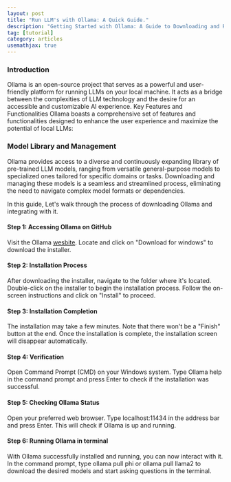 ```yaml
---
layout: post
title: "Run LLM's with Ollama: A Quick Guide."
description: "Getting Started with Ollama: A Guide to Downloading and Running on terminal."
tag: [tutorial]
category: articles
usemathjax: true
---
```


### Introduction                       
 
Ollama is an open-source project that serves as a powerful and user-friendly platform for running LLMs on your local machine. It acts as a bridge between the complexities of LLM technology and the desire for an accessible and customizable AI experience.
Key Features and Functionalities
Ollama boasts a comprehensive set of features and functionalities designed to enhance the user experience and maximize the potential of local LLMs:

### Model Library and Management 

Ollama provides access to a diverse and continuously expanding library of pre-trained LLM models, ranging from versatile general-purpose models to specialized ones tailored for specific domains or tasks. Downloading and managing these models is a seamless and streamlined process, eliminating the need to navigate complex model formats or dependencies.


In this guide, Let's walk through the process of downloading Ollama and integrating with it.

#### Step 1: Accessing Ollama on GitHub

Visit the Ollama [wesbite](https://ollama.com/download/windows).
Locate and click on "Download for windows" to download the installer.

#### Step 2: Installation Process

After downloading the installer, navigate to the folder where it's located.
Double-click on the installer to begin the installation process.
Follow the on-screen instructions and click on "Install" to proceed.

#### Step 3: Installation Completion

The installation may take a few minutes.
Note that there won't be a "Finish" button at the end.
Once the installation is complete, the installation screen will disappear automatically.

#### Step 4: Verification

Open Command Prompt (CMD) on your Windows system.
Type Ollama help in the command prompt and press Enter to check if the installation was successful.

#### Step 5: Checking Ollama Status

Open your preferred web browser.
Type localhost:11434 in the address bar and press Enter.
This will check if Ollama is up and running.

#### Step 6: Running Ollama in terminal

With Ollama successfully installed and running, you can now interact with it.
In the command prompt, type ollama pull phi or ollama pull llama2 to download the desired models and start asking questions in the terminal.



